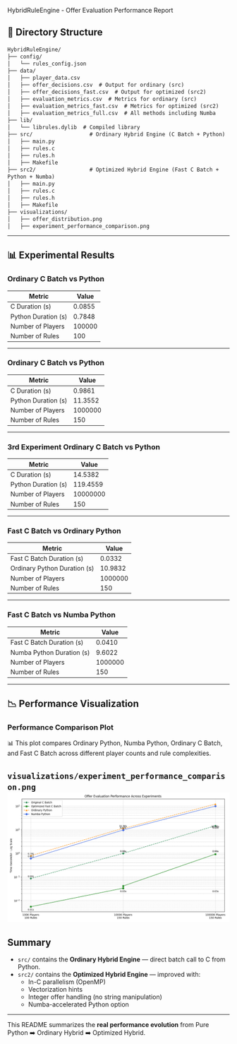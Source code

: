 
HybridRuleEngine - Offer Evaluation Performance Report

## 📂 Directory Structure

```
HybridRuleEngine/
├── config/
│   └── rules_config.json
├── data/
│   ├── player_data.csv
│   ├── offer_decisions.csv  # Output for ordinary (src)
│   ├── offer_decisions_fast.csv  # Output for optimized (src2)
│   ├── evaluation_metrics.csv  # Metrics for ordinary (src)
│   ├── evaluation_metrics_fast.csv  # Metrics for optimized (src2)
│   ├── evaluation_metrics_full.csv  # All methods including Numba
├── lib/
│   └── librules.dylib  # Compiled library
├── src/                  # Ordinary Hybrid Engine (C Batch + Python)
│   ├── main.py
│   ├── rules.c
│   ├── rules.h
│   ├── Makefile
├── src2/                 # Optimized Hybrid Engine (Fast C Batch + Python + Numba)
│   ├── main.py
│   ├── rules.c
│   ├── rules.h
│   ├── Makefile
├── visualizations/
│   ├── offer_distribution.png
│   ├── experiment_performance_comparison.png
```

---

## 📊 Experimental Results

### Ordinary C Batch vs Python

| Metric                | Value                  |
|----------------------|---------------------|
| C Duration (s)       | 0.0855             |
| Python Duration (s)  | 0.7848             |
| Number of Players    | 100000              |
| Number of Rules      | 100                  |

---

### Ordinary C Batch vs Python

| Metric                | Value                  |
|----------------------|---------------------|
| C Duration (s)       | 0.9861             |
| Python Duration (s)  | 11.3552           |
| Number of Players    | 1000000            |
| Number of Rules      | 150                  |

---

### 3rd Experiment Ordinary C Batch vs Python

| Metric                | Value                  |
|----------------------|---------------------|
| C Duration (s)       | 14.5382            |
| Python Duration (s)  | 119.4559          |
| Number of Players    | 10000000         |
| Number of Rules      | 150                  |

---

### Fast C Batch vs Ordinary Python

| Metric                          | Value                  |
|----------------------|---------------------|
| Fast C Batch Duration (s)   | 0.0332             |
| Ordinary Python Duration (s) | 10.9832            |
| Number of Players          | 1000000            |
| Number of Rules            | 150                  |

---

### Fast C Batch vs Numba Python

| Metric                          | Value                  |
|----------------------|---------------------|
| Fast C Batch Duration (s)   | 0.0410             |
| Numba Python Duration (s)  | 9.6022             |
| Number of Players          | 1000000            |
| Number of Rules            | 150                  |

---

## 📉 Performance Visualization

### Performance Comparison Plot

📊 This plot compares Ordinary Python, Numba Python, Ordinary C Batch, and Fast C Batch across different player counts and rule complexities.

`visualizations/experiment_performance_comparison.png`
<img src="visualizations/experiment_performance_comparison.png" width="700" />
---

## Summary

- `src/` contains the **Ordinary Hybrid Engine** — direct batch call to C from Python.
- `src2/` contains the **Optimized Hybrid Engine** — improved with:
    - In-C parallelism (OpenMP)
    - Vectorization hints
    - Integer offer handling (no string manipulation)
    - Numba-accelerated Python option

---

This README summarizes the **real performance evolution** from Pure Python ➡️ Ordinary Hybrid ➡️ Optimized Hybrid.
